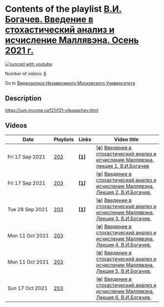 # Contents of the playlist [В.И. Богачев. Введение в стохастический анализ и исчисление Маллявэна. Осень 2021 г.](https://www.youtube.com/playlist?list=PLp9ABVh6_x4G5gt4gk68XAuHbpTmYuvl0)

[![synced with youtube](https://img.shields.io/github/last-commit/mathphysschool/mathphysschool.github.io/autoupdate1?label=synced%20with%20youtube)](#)

Number of videos: [6](#videos)

Go to [Видеозаписи Независимого Московского Университета](../README.md)

## Description

<https://ium.mccme.ru/f21/f21-vibogachev.html>

## Videos

|Date|Playlists|Links|Video title|
|---|---|---|---|
| Fri&nbsp;17&nbsp;Sep&nbsp;2021 | [203](../playlists/203 "В.И. Богачев. Введение в стохастический анализ и исчисление Маллявэна. Осень 2021 г.") | [**[1]**](https://ium.mccme.ru/f21/f21-vibogachev.html) | [[**e**](https://studio.youtube.com/video/WdsoEjpnE_o/edit "Edit")] [Введение в стохастический анализ и исчисление Маллявэна, лекция 1, В.И.Богачев](https://www.youtube.com/watch?v=WdsoEjpnE_o&list=PLp9ABVh6_x4G5gt4gk68XAuHbpTmYuvl0 "https://ium.mccme.ru/f21/f21-vibogachev.html") |
| Fri&nbsp;17&nbsp;Sep&nbsp;2021 | [203](../playlists/203 "В.И. Богачев. Введение в стохастический анализ и исчисление Маллявэна. Осень 2021 г.") | [**[1]**](https://ium.mccme.ru/f21/f21-vibogachev.html) | [[**e**](https://studio.youtube.com/video/nAQ3AtbH3iw/edit "Edit")] [Введение в стохастический анализ и исчисление Маллявэна, Лекция 2, В.И.Богачев.](https://www.youtube.com/watch?v=nAQ3AtbH3iw&list=PLp9ABVh6_x4G5gt4gk68XAuHbpTmYuvl0 "https://ium.mccme.ru/f21/f21-vibogachev.html") |
| Tue&nbsp;28&nbsp;Sep&nbsp;2021 | [203](../playlists/203 "В.И. Богачев. Введение в стохастический анализ и исчисление Маллявэна. Осень 2021 г.") | [**[1]**](https://ium.mccme.ru/f21/f21-vibogachev.html) | [[**e**](https://studio.youtube.com/video/WDm4OEDD4_0/edit "Edit")] [Введение в стохастический анализ и исчисление Маллявэна, Лекция 3, В.И.Богачев.](https://www.youtube.com/watch?v=WDm4OEDD4_0&list=PLp9ABVh6_x4G5gt4gk68XAuHbpTmYuvl0 "Подробнее о курсе: https://ium.mccme.ru/f21/f21-vibogachev.html") |
| Mon&nbsp;11&nbsp;Oct&nbsp;2021 | [203](../playlists/203 "В.И. Богачев. Введение в стохастический анализ и исчисление Маллявэна. Осень 2021 г.") |  | [[**e**](https://studio.youtube.com/video/CAixSfNZYiM/edit "Edit")] [Введение в стохастический анализ и исчисление Маллявэна, Лекция 4, В.И.Богачев.](https://www.youtube.com/watch?v=CAixSfNZYiM&list=PLp9ABVh6_x4G5gt4gk68XAuHbpTmYuvl0 "29.09.2021 г.") |
| Mon&nbsp;11&nbsp;Oct&nbsp;2021 | [203](../playlists/203 "В.И. Богачев. Введение в стохастический анализ и исчисление Маллявэна. Осень 2021 г.") |  | [[**e**](https://studio.youtube.com/video/VLOZAHxldU8/edit "Edit")] [Введение в стохастический анализ и исчисление Маллявэна, Лекция 5, В.И.Богачев.](https://www.youtube.com/watch?v=VLOZAHxldU8&list=PLp9ABVh6_x4G5gt4gk68XAuHbpTmYuvl0 "06.10.2021 г.") |
| Sun&nbsp;17&nbsp;Oct&nbsp;2021 | [203](../playlists/203 "В.И. Богачев. Введение в стохастический анализ и исчисление Маллявэна. Осень 2021 г.") |  | [[**e**](https://studio.youtube.com/video/IEyhLxbJB2I/edit "Edit")] [Введение в стохастический анализ и исчисление Маллявэна, Лекция 6, В.И.Богачев.](https://www.youtube.com/watch?v=IEyhLxbJB2I&list=PLp9ABVh6_x4G5gt4gk68XAuHbpTmYuvl0) |
